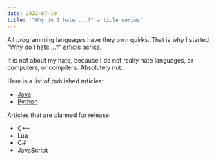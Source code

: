 ```yaml
---
date: 2022-07-10
title: '"Why do I hate ...?" article series'
---
```


All programming languages have they own quirks. That is why I started "Why do I hate ...?" article series.

It is not about my hate, because I do not really hate languages, or computers, or compilers. Absolutely not.

Here is a list of published articles:

- [Java](/blog/why-do-i-hate-java)
- [Python](/blog/why-do-i-hate-python)

Articles that are planned for release:

- C++
- Lua
- C#
- JavaScript

